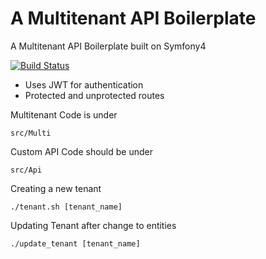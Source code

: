 A Multitenant API Boilerplate 
========
A Multitenant API Boilerplate built on Symfony4

[![Build Status](https://travis-ci.org/wnoveno/multitenant-api.svg?branch=master)](https://travis-ci.org/wnoveno/multitenant-api)

* Uses JWT for authentication
* Protected and unprotected routes


Multitenant Code is under

`src/Multi`

Custom API Code should be under

`src/Api`

Creating a new tenant

`./tenant.sh [tenant_name]`

Updating Tenant after change to entities

`./update_tenant [tenant_name]` 



